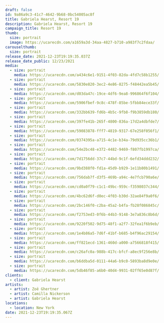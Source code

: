 ```yaml
---
draft: false
id: 9a86a9c3-41c7-4642-9b68-0bc54005ac8f
title: Gabriela Hearst, Resort 19
description: Gabriela Hearst, Resort 19
campaign_title: Resort 19
thumb:
  size: portrait
  image: https://ucarecdn.com/a1659a3d-34aa-4827-b710-a983f7c2fdaa/
carouselthumb:
  size: portrait
release_date: 2021-12-23T19:19:35.037Z
release_date_public: 12/23/2021
media:
  - size: portrait
    media: https://ucarecdn.com/a434c6e1-9151-4f03-82da-4fd7c58b1255/
  - size: portrait
    media: https://ucarecdn.com/5830e820-3ec2-4e86-8275-f48442ea5b45/
  - size: portrait
    media: https://ucarecdn.com/d03da47c-19ce-4df6-9ea8-996864f6f104/
  - size: portrait
    media: https://ucarecdn.com/5906fbef-9c8c-478f-85be-5fbb84ece33f/
  - size: portrait
    media: https://ucarecdn.com/332bb639-fd6b-4b5c-9fb8-f9b3859db180/
  - size: portrait
    media: https://ucarecdn.com/397fe41b-265f-4800-836a-17d2a4dbfde7/
  - size: portrait
    media: https://ucarecdn.com/59083878-fff7-4819-9317-67e258f056f1/
  - size: portrait
    media: https://ucarecdn.com/0374395a-a715-4c1e-b34a-79d935cc36b1/
  - size: portrait
    media: https://ucarecdn.com/54e2bc48-e372-4482-9469-f807fb1997ca/
  - size: portrait
    media: https://ucarecdn.com/7d1756dd-37c7-44bd-9c1f-6efd34ddd232/
  - size: portrait
    media: https://ucarecdn.com/9bd388f0-fd1a-45d9-b929-1e11b80b1491/
  - size: portrait
    media: https://ucarecdn.com/756dab7f-d3f5-469b-a94c-4e7fcb790a6e/
  - size: portrait
    media: https://ucarecdn.com/cd0a0f79-c1c1-49bc-959c-f3598037c344/
  - size: portrait
    media: https://ucarecdn.com/4bc62d6f-d0ec-4f03-b30d-32ae84f9a0f6/
  - size: portrait
    media: https://ucarecdn.com/2bc146f0-c2ba-45a2-b4fa-fb28f086845c/
  - size: portrait
    media: https://ucarecdn.com/f2753ed3-0f6b-44b3-9148-3e7a836c8b6d/
  - size: portrait
    media: https://ucarecdn.com/9220f502-9d75-48f1-a2f7-32fea1f6b9eb/
  - size: portrait
    media: https://ucarecdn.com/1e4b86a5-7d6f-41bf-b685-b4f96ac29154/
  - size: portrait
    media: https://ucarecdn.com/ff821ecd-1361-460d-a000-a7566818f415/
  - size: portrait
    media: https://ucarecdn.com/c26afc0a-988b-417c-bfcf-a8ec9f256e8b/
  - size: portrait
    media: https://ucarecdn.com/b6ddba5d-0111-44a6-b9c0-5893ba8d9e0e/
  - size: portrait
    media: https://ucarecdn.com/5db46f85-a6b0-40d4-9931-02ff65e0d87f/
clients:
  - client: Gabriela Hearst
artists:
  - artist: Zoë Ghertner
  - artist: Camilla Nickerson
  - artist: Gabriela Hearst
locations:
  - location: New York
date: 2021-12-23T19:19:35.067Z
---
```

